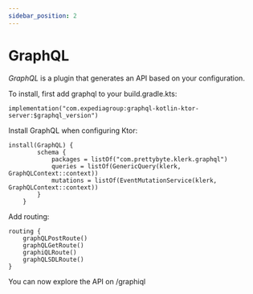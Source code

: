 ```yaml
---
sidebar_position: 2
---
```


# GraphQL

_GraphQL_ is a plugin that generates an API based on your configuration.

To install, first add graphql to your build.gradle.kts:
```
implementation("com.expediagroup:graphql-kotlin-ktor-server:$graphql_version")
```

Install GraphQL when configuring Ktor:
```
install(GraphQL) {
        schema {
            packages = listOf("com.prettybyte.klerk.graphql")
            queries = listOf(GenericQuery(klerk, GraphQLContext::context))
            mutations = listOf(EventMutationService(klerk, GraphQLContext::context))
        }
    }
```

Add routing:
```
routing {
    graphQLPostRoute()
    graphQLGetRoute()
    graphiQLRoute()
    graphQLSDLRoute()
}
```

You can now explore the API on /graphiql
